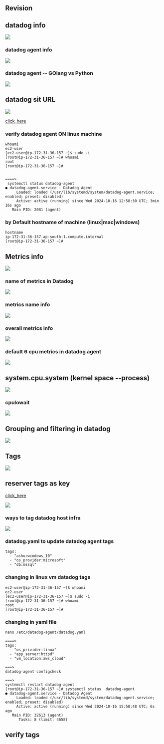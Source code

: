 ## Revision 

## datadog info 

<img src="i.png">

### datadog agent info 

<img src="di1.png">

### datadog agent -- GOlang vs Python 

<img src="go.png">

## datadog sit URL 

<img src="site.png">

[click_here](https://docs.datadoghq.com/getting_started/site/)

### verify datadog agent ON linux machine 

```
whoami
ec2-user
[ec2-user@ip-172-31-36-157 ~]$ sudo -i
[root@ip-172-31-36-157 ~]# whoami
root
[root@ip-172-31-36-157 ~]# 


====>
 systemctl status datadog-agent
● datadog-agent.service - Datadog Agent
     Loaded: loaded (/usr/lib/systemd/system/datadog-agent.service; enabled; preset: disabled)
     Active: active (running) since Wed 2024-10-16 12:58:30 UTC; 3min 16s ago
   Main PID: 2081 (agent)
```

### by Default hostname of machine (linux|mac|windows)

```
hostname
ip-172-31-36-157.ap-south-1.compute.internal
[root@ip-172-31-36-157 ~]# 
```

## Metrics info 

<img src="met1.png">

### name of metrics in Datadog 

<img src="ddm.png">

### metrics name info 

<img src="ddm2.png">

### overall metrics info 

<img src="m1.png">

### default 6 cpu metrics in datadog agent

<img src="ddc.png">

## system.cpu.system (kernel space --process)

<img src="proc1.png">

### cpuIowait 

<img src="iocpu.png">

## Grouping and filtering in datadog 

<img src="ddif.png">

## Tags 

<img src="tag1.png">

## reserver tags as key 

[click_here](https://docs.datadoghq.com/getting_started/tagging/)

<img src="rkey.png">

### ways to tag datadog host infra

<img src="hosti.png">

### datadog.yaml to update datadog agent tags

```
tags:
  - "ashu:windows_10"
  - "os_provider:microsoft"
  - "db:mssql"

```

### changing in linux vm datadog tags

```
ec2-user@ip-172-31-36-157 ~]$ whoami
ec2-user
[ec2-user@ip-172-31-36-157 ~]$ sudo -i
[root@ip-172-31-36-157 ~]# whoami
root
[root@ip-172-31-36-157 ~]# 

```
### changing in yaml file 

```
nano /etc/datadog-agent/datadog.yaml 

====>
tags:
  - "os_privider:linux"
  - "app_server:httpd"
  - "vm_location:aws_cloud"

===>
datadog-agent configcheck 

===>
systemctl restart datadog-agent
[root@ip-172-31-36-157 ~]# systemctl status  datadog-agent
● datadog-agent.service - Datadog Agent
     Loaded: loaded (/usr/lib/systemd/system/datadog-agent.service; enabled; preset: disabled)
     Active: active (running) since Wed 2024-10-16 15:58:48 UTC; 6s ago
   Main PID: 32613 (agent)
      Tasks: 8 (limit: 4658)
```
## verify tags 

```

```
